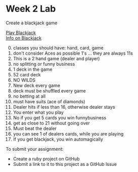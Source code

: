 Week 2 Lab
======================

Create a blackjack game

[Play Blackjack](http://freeblackjackdoc.com/blackjack-game.htm)  
[Info on Blackjack](https://en.wikipedia.org/wiki/Blackjack)

0. classes you should have: hand, card, game
0. don't consider Aces as possible 1's ... they are always 11s
0. This is a 2 hand game (dealer and player)
0. no splitting or funny business
0. 1 deck in the game
0. 52 card deck
0. NO WILDS
0. New deck every game
0. deck must be shuffled every game
0. no betting at all
0. must have suits (ace of diamonds)
0. Dealer hits if less than 16, otherwise dealer stays
0. You enter what you play
0. No if you get 5 cards you win funnybusiness
0. get as close to 21 without going over
0. Must beat the dealer
0. you can see 1 of dealers cards, while you are playing
0. If you get blackjack, you win automagically

To submit your assignment:

* Create a ruby project on GitHub
* Submit a link to it to this project as a GitHub Issue
